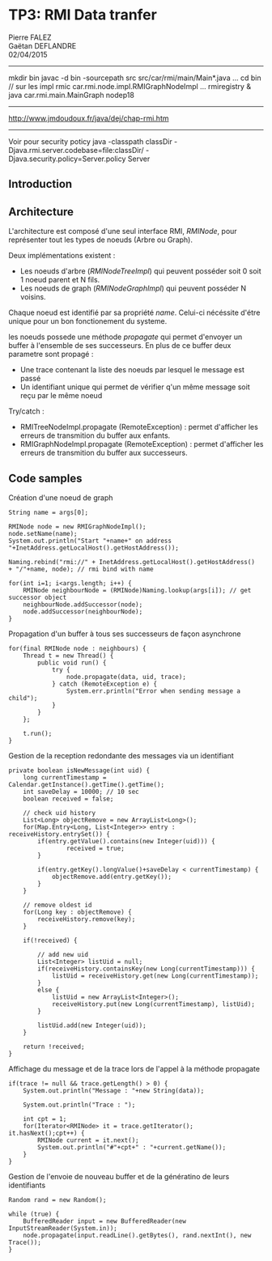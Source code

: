 TP3: RMI Data tranfer
=====================
Pierre FALEZ  
Gaëtan DEFLANDRE  
02/04/2015  
- - - - - - - - - - - 

mkdir bin
javac -d bin -sourcepath src src/car/rmi/main/Main*.java
...
cd bin
// sur les impl
rmic car.rmi.node.impl.RMIGraphNodeImpl
...
rmiregistry &
java car.rmi.main.MainGraph nodep18

- - - - - - - -
http://www.jmdoudoux.fr/java/dej/chap-rmi.htm

- - - - - - - -
Voir pour security poticy
java -classpath classDir -Djava.rmi.server.codebase=file:classDir/ -Djava.security.policy=Server.policy Server

## Introduction

## Architecture

L'architecture est composé d'une seul interface RMI, *RMINode*, pour représenter tout les types de noeuds (Arbre ou Graph).

Deux implémentations existent :
* Les noeuds d'arbre (*RMINodeTreeImpl*) qui peuvent posséder soit 0 soit 1 noeud parent et N fils.
* Les noeuds de graph (*RMINodeGraphImpl*) qui peuvent posséder N voisins.

Chaque noeud est identifié par sa propriété *name*. Celui-ci nécéssite d'étre unique pour un bon fonctionement du systeme.

les noeuds possede une méthode *propagate* qui permet d'envoyer un buffer à l'ensemble de ses successeurs. En plus de ce buffer deux parametre sont propagé :
* Une trace contenant la liste des noeuds par lesquel le message est passé
* Un identifiant unique qui permet de vérifier q'un même message soit reçu par le même noeud

Try/catch :

* RMITreeNodeImpl.propagate (RemoteException) : permet d'afficher les erreurs de transmition du buffer aux enfants.
* RMIGraphNodeImpl.propagate (RemoteException) : permet d'afficher les erreurs de transmition du buffer aux successeurs.
## Code samples

Création d'une noeud de graph
```
String name = args[0];

RMINode node = new RMIGraphNodeImpl();
node.setName(name);
System.out.println("Start "+name+" on address "+InetAddress.getLocalHost().getHostAddress());
		
Naming.rebind("rmi://" + InetAddress.getLocalHost().getHostAddress()  + "/"+name, node); // rmi bind with name 
		
for(int i=1; i<args.length; i++) {
	RMINode neighbourNode = (RMINode)Naming.lookup(args[i]); // get successor object
	neighbourNode.addSuccessor(node);
	node.addSuccessor(neighbourNode);
}
```

Propagation d'un buffer à tous ses successeurs de façon asynchrone
```
for(final RMINode node : neighbours) {
	Thread t = new Thread() {
		public void run() {
			try {
				node.propagate(data, uid, trace);
			} catch (RemoteException e) {
				System.err.println("Error when sending message a child");
			}
		}
	};

	t.run();
}
```

Gestion de la reception redondante des messages via un identifiant
```
private boolean isNewMessage(int uid) {
	long currentTimestamp = Calendar.getInstance().getTime().getTime();
	int saveDelay = 10000; // 10 sec
	boolean received = false;
		
	// check uid history
	List<Long> objectRemove = new ArrayList<Long>();
	for(Map.Entry<Long, List<Integer>> entry : receiveHistory.entrySet()) {
		if(entry.getValue().contains(new Integer(uid))) {
				received = true;
		}
			
		if(entry.getKey().longValue()+saveDelay < currentTimestamp) {
			objectRemove.add(entry.getKey());
		}
	}
		
	// remove oldest id
	for(Long key : objectRemove) {
		receiveHistory.remove(key);
	}
		
	if(!received) {
		
		// add new uid
		List<Integer> listUid = null;
		if(receiveHistory.containsKey(new Long(currentTimestamp))) {
			listUid = receiveHistory.get(new Long(currentTimestamp));
		}
		else {
			listUid = new ArrayList<Integer>();
			receiveHistory.put(new Long(currentTimestamp), listUid);
		}
			
		listUid.add(new Integer(uid));
	}
		
	return !received;
}
```

Affichage du message et de la trace lors de l'appel à la méthode propagate
```
if(trace != null && trace.getLength() > 0) {
	System.out.println("Message : "+new String(data));
			
	System.out.println("Trace : ");
			
	int cpt = 1;
	for(Iterator<RMINode> it = trace.getIterator(); it.hasNext();cpt++) {
		RMINode current = it.next();
		System.out.println("#"+cpt+" : "+current.getName());		
	}
}
```

Gestion de l'envoie de nouveau buffer et de la génératino de leurs identifiants
```
Random rand = new Random();
	
while (true) {
	BufferedReader input = new BufferedReader(new InputStreamReader(System.in));
	node.propagate(input.readLine().getBytes(), rand.nextInt(), new Trace());
}
```
